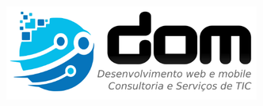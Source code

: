 ![alt text](https://github.com/danielmota/danielmota.github.io/raw/master/dom-logo-v1-transp.png "DOM Logomarca")
